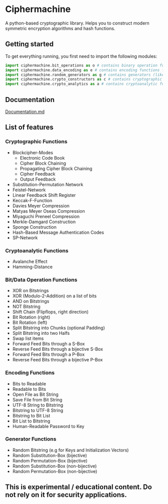 # Ciphermachine
A python-based cryptographic library. Helps you to construct modern symmetric encryption algorithms and hash functions. 

## Getting started
To get everything running, you first need to import the following modules:
~~~python
import ciphermachine.bit_operations as o # contains binary operation functions
import ciphermachine.data_encoding as e # contains encoding functions for data
import ciphermachine.random_generators as g # contains generators (like keys, sboxes, pboxes, ...)
import ciphermachine.crypto_constructors as c # contains cryptographic functions
import ciphermachine.crypto_analytics as a # contains cryptoanalytic functions
~~~

## Documentation
[Documentation.md](DOCUMENTATION.md)

## List of features
### Cryptographic Functions
- Blockcipher-Modes
	- Electronic Code Book
	- Cipher Block Chaining
	- Propagating Cipher Block Chaining
	- Cipher Feedback
	- Output Feedback
- Substitution-Permutation Network
- Feistel-Network
- Linear Feedback Shift Register
- Keccak-F-Function
- Davies Meyer Compression
- Matyas Meyer Oseas Compression
- Miyaguchi Preneel Compression
- Merkle-Damgard Construction
- Sponge Construction
- Hash-Based Message Authentication Codes
- SP-Network
### Cryptoanalytic Functions
- Avalanche Effect
- Hamming-Distance
### Bit/Data Operation Functions
- XOR on Bitstrings
- XOR (Modulo-2-Addition) on a list of bits
- AND on Bitstrings
- NOT Bitstring
- Shift Chain (Flipflops, right direction)
- Bit Rotation (right)
- Bit Rotation (left)
- Split Bitstring into Chunks (optional Padding)
- Split Bitstring into two Halfs
- Swap list items
- Forward Feed Bits through a S-Box
- Reverse Feed Bits through a bijective S-Box
- Forward Feed Bits through a P-Box
- Reverse Feed Bits through a bijective P-Box
### Encoding Functions
- Bits to Readable
- Readable to Bits
- Open File as Bit String
- Save File from Bit String
- UTF-8 String to Bitstring
- Bitstring to UTF-8 String
- Bitstring to Bit List
- Bit List to Bitstring
- Human-Readable Password to Key
### Generator Functions
- Random Bitstring (e.g for Keys and Initialization Vectors)
- Random Substitution-Box (bijective)
- Random Permutation-Box (bijective)
- Random Substitution-Box (non-bijective)
- Random Permutation-Box (non-bijective)

## This is experimental / educational content. Do not rely on it for security applications.
